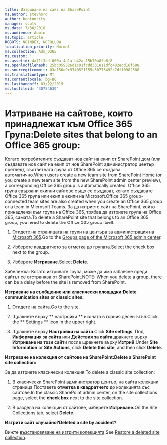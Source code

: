 ```yaml
---
title: Изтриване на сайт на SharePoint
ms.author: stevhord
author: bentoncity
manager: scotv
ms.date: 7/30/2018
ms.audience: Admin
ms.topic: article
ROBOTS: NOINDEX, NOFOLLOW
localization_priority: Normal
ms.collection: Adm_O365
ms.custom: ''
ms.assetid: 4a71f3cd-000a-4a1a-b42a-15b70a8fb6f8
ms.openlocfilehash: 25bc059326d1c91fcdd331811dfc402ecd16f688
ms.sourcegitcommit: 03a156a9c9740521155a30775492c7dff0982588
ms.translationtype: MT
ms.contentlocale: bg-BG
ms.lasthandoff: 03/22/2019
ms.locfileid: "30754639"
---
```

# <a name="delete-sites-that-belong-to-an-office-365-group"></a><span data-ttu-id="1a4dd-102">Изтриване на сайтове, които принадлежат към Office 365 Група:</span><span class="sxs-lookup"><span data-stu-id="1a4dd-102">Delete sites that belong to an Office 365 group:</span></span>

<span data-ttu-id="1a4dd-103">Когато потребителите създават нов сайт на екип от SharePoint дом (или създавате нов сайт на екип от нов SharePoint администратор център преглед), съответната група от Office 365 се създава автоматично.</span><span class="sxs-lookup"><span data-stu-id="1a4dd-103">When users create a new team site from SharePoint Home (or you create a new team site from the new SharePoint admin center preview), a corresponding Office 365 group is automatically created.</span></span> <span data-ttu-id="1a4dd-104">Office 365 група свързани екипни сайтове също се създават, когато създавате Office 365 група или екип в екипи на Microsoft.</span><span class="sxs-lookup"><span data-stu-id="1a4dd-104">Office 365 group-connected team sites are also created when you create an Office 365 group or a team in Microsoft Teams.</span></span> <span data-ttu-id="1a4dd-105">За да изтриете сайт на SharePoint, който принадлежи към група на Office 365, трябва да изтриете група на Office 365, самата.</span><span class="sxs-lookup"><span data-stu-id="1a4dd-105">To delete a SharePoint site that belongs to an Office 365 group, you need to delete the Office 365 group itself.</span></span> 
  
1. <span data-ttu-id="1a4dd-106">Отидете на [страницата на групи на центъра за администрация на Microsoft 365](https://portal.office.com/adminportal/home#/groups).</span><span class="sxs-lookup"><span data-stu-id="1a4dd-106">Go to the [Groups page of the Microsoft 365 admin center](https://portal.office.com/adminportal/home#/groups).</span></span>
    
2. <span data-ttu-id="1a4dd-107">Изберете квадратчето за отметка до групата.</span><span class="sxs-lookup"><span data-stu-id="1a4dd-107">Select the check box next to the group.</span></span>
    
3. <span data-ttu-id="1a4dd-108">Изберете **Изтриване**.</span><span class="sxs-lookup"><span data-stu-id="1a4dd-108">Select **Delete**.</span></span>
    
<span data-ttu-id="1a4dd-109">Забележка: Когато изтривате група, може да има забавяне преди сайтът се отстранява от SharePoint.</span><span class="sxs-lookup"><span data-stu-id="1a4dd-109">NOTE: When you delete a group, there can be a delay before the site is removed from SharePoint.</span></span>
  
<span data-ttu-id="1a4dd-110">**Изтриване на съобщение или класически площадки:**</span><span class="sxs-lookup"><span data-stu-id="1a4dd-110">**Delete communication sites or classic sites:**</span></span>

1. <span data-ttu-id="1a4dd-111">Отидете на сайта.</span><span class="sxs-lookup"><span data-stu-id="1a4dd-111">Go to the site.</span></span>
  
2. <span data-ttu-id="1a4dd-112">Щракнете върху \*\* настройки \*\* иконата в горния десен ъгъл.</span><span class="sxs-lookup"><span data-stu-id="1a4dd-112">Click the \*\* Settings \*\* icon in the upper right.</span></span> 
  
3. <span data-ttu-id="1a4dd-113">Щракнете върху **Настройки на сайта**.</span><span class="sxs-lookup"><span data-stu-id="1a4dd-113">Click **Site settings**.</span></span> <span data-ttu-id="1a4dd-114">Под **Информация за сайта** или **Действия за сайта**щракнете върху **Изтриване на този сайт**и после щракнете върху **Изтрий**.</span><span class="sxs-lookup"><span data-stu-id="1a4dd-114">Under **Site Information** or **Site Actions**, click **Delete this site**, and then click **Delete**.</span></span>
  
<span data-ttu-id="1a4dd-115">**Изтриване на колекция от сайтове на SharePoint:**</span><span class="sxs-lookup"><span data-stu-id="1a4dd-115">**Delete a SharePoint site collection:**</span></span>

<span data-ttu-id="1a4dd-116">За да изтриете класически колекция:</span><span class="sxs-lookup"><span data-stu-id="1a4dd-116">To delete a classic site collection:</span></span>
  
1. <span data-ttu-id="1a4dd-117">В класически SharePoint администратор център, на сайта колекции страница Поставете **отметка в квадратчето** до колекцията със сайтове.</span><span class="sxs-lookup"><span data-stu-id="1a4dd-117">In the classic SharePoint admin center, on the site collections page, select the **check box** next to the site collection.</span></span> 
    
2. <span data-ttu-id="1a4dd-118">В раздела на колекции от сайтове, изберете **Изтриване.**</span><span class="sxs-lookup"><span data-stu-id="1a4dd-118">On the Site Collections tab, select **Delete.**</span></span>
    
<span data-ttu-id="1a4dd-119">**Изтрити сайт случайно?**</span><span class="sxs-lookup"><span data-stu-id="1a4dd-119">**Deleted a site by accident?**</span></span>

<span data-ttu-id="1a4dd-120">Вижте [възстановяване на изтрити колекцията](https://go.microsoft.com/fwlink/?linkid=867660).</span><span class="sxs-lookup"><span data-stu-id="1a4dd-120">See [Restore a deleted site collection](https://go.microsoft.com/fwlink/?linkid=867660).</span></span>
  

